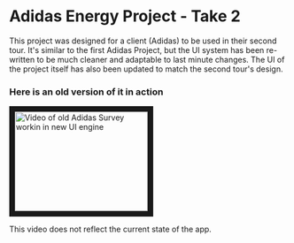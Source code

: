 # Adidas Energy Project - Take 2
This project was designed for a client (Adidas) to be used in their second tour. It's similar to the first Adidas Project, but the UI system has been re-written to be much cleaner and adaptable to last minute changes. The UI of the project itself has also been updated to match the second tour's design.

### Here is an old version of it in action
<a href="http://www.youtube.com/watch?feature=player_embedded&v=8WvVgNnsM4E
" target="_blank"><img src="http://img.youtube.com/vi/8WvVgNnsM4E/0.jpg" 
alt="Video of old Adidas Survey workin in new UI engine" width="240" height="180" border="10"/></a>

This video does not reflect the current state of the app.
